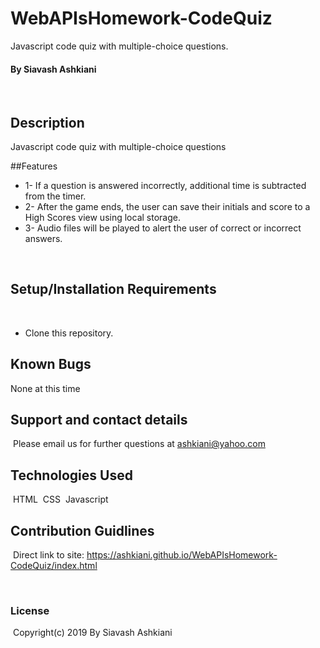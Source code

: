 # WebAPIsHomework-CodeQuiz
Javascript code quiz with multiple-choice questions.

#### By Siavash Ashkiani
​
## Description
Javascript code quiz with multiple-choice questions

##Features
​
* 1- If a question is answered incorrectly, additional time is subtracted from the timer.
* 2- After the game ends, the user can save their initials and score to a High Scores view using local storage.
* 3- Audio files will be played to alert the user of correct or incorrect answers.

​
​
## Setup/Installation Requirements
​
* Clone this repository.
​
​
## Known Bugs
None at this time​
​
## Support and contact details
​
Please email us for further questions at ashkiani@yahoo.com
​
## Technologies Used
​
HTML
​
CSS
​
Javascript
​
## Contribution Guidlines 
​
Direct link to site: https://ashkiani.github.io/WebAPIsHomework-CodeQuiz/index.html

​
### License
​
Copyright(c) 2019 By Siavash Ashkiani
​
